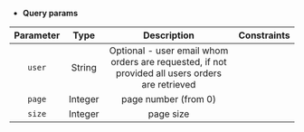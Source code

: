 * **Query params**

|Parameter|Type|Description|Constraints|
|:-------:|:--:|:---------:|:---------:|
| `user` |String|Optional - user email whom orders are requested, if not provided all users orders are retrieved||
| `page` |Integer|page number (from 0)||
| `size` |Integer|page size||

